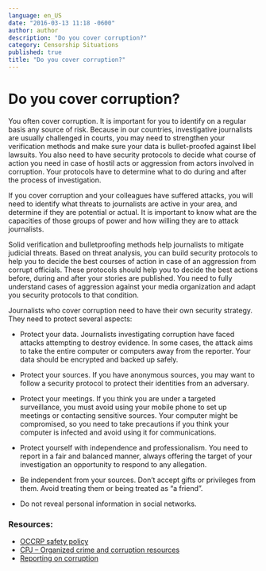 ```yaml
---
language: en_US
date: "2016-03-13 11:18 -0600"
author: author
description: "Do you cover corruption?"
category: Censorship Situations
published: true
title: "Do you cover corruption?"
---
```




# Do you cover corruption?

You often cover corruption. It is important for you to identify on a regular basis any source of risk. Because in our countries, investigative journalists are usually challenged in courts, you may need to strengthen your verification methods and make sure your data is bullet-proofed against libel lawsuits. You also need to have security protocols to decide what course of action you need in case of hostil acts or aggression from actors involved in corruption. Your protocols have to determine what to do during and after the process of investigation.

If you cover corruption and your colleagues have suffered attacks, you will need to identify what threats to journalists are active in your area, and determine if they are potential or actual. It is important to know what are the capacities of those groups of power and how willing they are to attack journalists.

Solid verification and bulletproofing methods help journalists to mitigate judicial threats. Based on threat analysis, you can build security protocols to help you to decide the best courses of action in case of an aggression from corrupt officials. These protocols should help you to decide the best actions before, during and after your stories are published. You need to fully understand cases of aggression against your media organization and adapt you security protocols to that condition.

Journalists who cover corruption need to have their own security strategy. They need to protect several aspects:

- Protect your data. Journalists investigating corruption have faced attacks attempting to destroy evidence. In some cases, the attack aims to take the entire computer or computers away from the reporter. Your data should be encrypted and backed up safely. 

- Protect your sources. If you have anonymous sources, you may want to follow a security protocol to protect their identities from an adversary. 

- Protect your meetings. If you think you are under a targeted surveillance, you must avoid using your mobile phone to set up meetings or contacting sensitive sources. Your computer might be compromised, so you need to take precautions if you think your computer is infected and avoid using it for communications.

- Protect yourself with independence and professionalism. You need to report in a fair and balanced manner, always offering the target of your investigation an opportunity to respond to any allegation.

- Be independent from your sources. Don’t accept gifts or privileges from them. Avoid treating them or being treated as “a friend”.

- Do not reveal personal information in social networks.


### Resources:

- [OCCRP safety policy](http://bit.ly/1K9Pi4r)
- [CPJ – Organized crime and corruption resources](http://bit.ly/1NCcHG9)
- [Reporting on corruption](http://bit.ly/1TaL6E5)
